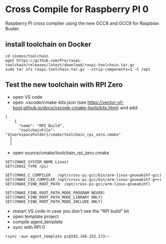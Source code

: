 # Cross Compile for Raspberry PI 0
Raspberry PI cross compiler using the new GCC8 and GCC9 for Raspbian Buster.

## install toolchain on Docker
```
cd cosmos/toolchain
wget https://github.com/Pro/raspi-toolchain/releases/latest/download/raspi-toolchain.tar.gz
sudo tar xfz raspi-toolchain.tar.gz --strip-components=1 -C /opt
```

## Test the new toolchain with RPI Zero
- open VS code
- open .vscode/cmake-kits.json (see https://vector-of-bool.github.io/docs/vscode-cmake-tools/kits.html) and add:
```
[
    {
      "name": "RPI Build",
      "toolchainFile": "${workspaceFolder}/cmake/toolchain_rpi_zero.cmake"
  }
  ]
```
- open source/cmake/toolchain_rpi_zero.cmake
```
SET(CMAKE_SYSTEM_NAME Linux)
SET(CROSS_TYPE rpi)

SET(CMAKE_C_COMPILER   /opt/cross-pi-gcc/bin/arm-linux-gnueabihf-gcc)
SET(CMAKE_CXX_COMPILER /opt/cross-pi-gcc/bin/arm-linux-gnueabihf-g++)
SET(CMAKE_FIND_ROOT_PATH  /opt/cross-pi-gcc/arm-linux-gnueabihf)

SET(CMAKE_FIND_ROOT_PATH_MODE_PROGRAM NEVER)
SET(CMAKE_FIND_ROOT_PATH_MODE_LIBRARY ONLY)
SET(CMAKE_FIND_ROOT_PATH_MODE_INCLUDE ONLY)
```
- restart VS code in case you don't see the "RPI build" kit
- open template project 
- compile agent_template
- sync with RPI 0
```
rsync -auv agent_template pi@192.168.152.173:~
```

